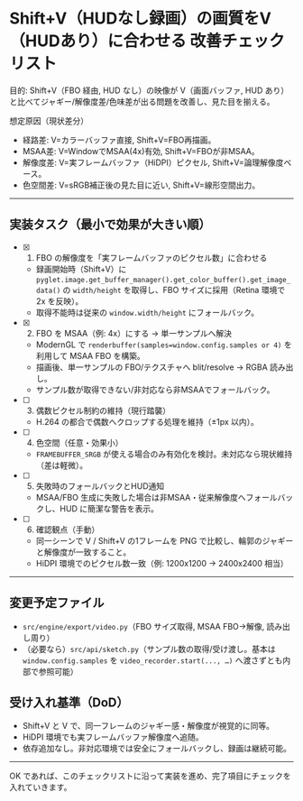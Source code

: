 # Shift+V（HUDなし録画）の画質をV（HUDあり）に合わせる 改善チェックリスト

目的: Shift+V（FBO 経由, HUD なし）の映像が V（画面バッファ, HUD あり）と比べてジャギー/解像度差/色味差が出る問題を改善し、見た目を揃える。

想定原因（現状差分）
- 経路差: V=カラーバッファ直接, Shift+V=FBO再描画。
- MSAA差: V=WindowでMSAA(4x)有効, Shift+V=FBOが非MSAA。
- 解像度差: V=実フレームバッファ（HiDPI）ピクセル, Shift+V=論理解像度ベース。
- 色空間差: V=sRGB補正後の見た目に近い, Shift+V=線形空間出力。

---

## 実装タスク（最小で効果が大きい順）

- [x] 1) FBO の解像度を「実フレームバッファのピクセル数」に合わせる
  - 録画開始時（Shift+V）に `pyglet.image.get_buffer_manager().get_color_buffer().get_image_data()` の `width/height` を取得し、FBO サイズに採用（Retina 環境で 2x を反映）。
  - 取得不能時は従来の `window.width/height` にフォールバック。

- [x] 2) FBO を MSAA（例: 4x）にする → 単一サンプルへ解決
  - ModernGL で `renderbuffer(samples=window.config.samples or 4)` を利用して MSAA FBO を構築。
  - 描画後、単一サンプルの FBO/テクスチャへ blit/resolve → RGBA 読み出し。
  - サンプル数が取得できない/非対応なら非MSAAでフォールバック。

- [ ] 3) 偶数ピクセル制約の維持（現行踏襲）
  - H.264 の都合で偶数へクロップする処理を維持（±1px 以内）。

- [ ] 4) 色空間（任意・効果小）
  - `FRAMEBUFFER_SRGB` が使える場合のみ有効化を検討。未対応なら現状維持（差は軽微）。

- [ ] 5) 失敗時のフォールバックとHUD通知
  - MSAA/FBO 生成に失敗した場合は非MSAA・従来解像度へフォールバックし、HUD に簡潔な警告を表示。

- [ ] 6) 確認観点（手動）
  - 同一シーンで V / Shift+V の1フレームを PNG で比較し、輪郭のジャギーと解像度が一致すること。
  - HiDPI 環境でのピクセル数一致（例: 1200x1200 → 2400x2400 相当）

---

## 変更予定ファイル
- `src/engine/export/video.py`（FBO サイズ取得, MSAA FBO→解像, 読み出し周り）
- （必要なら）`src/api/sketch.py`（サンプル数の取得/受け渡し。基本は `window.config.samples` を `video_recorder.start(..., …)` へ渡さずとも内部で参照可能）

## 受け入れ基準（DoD）
- Shift+V と V で、同一フレームのジャギー感・解像度が視覚的に同等。
- HiDPI 環境でも実フレームバッファ解像度へ追随。
- 依存追加なし。非対応環境では安全にフォールバックし、録画は継続可能。

---

OK であれば、このチェックリストに沿って実装を進め、完了項目にチェックを入れていきます。

